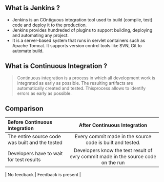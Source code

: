 

## What is  Jenkins ?
- Jenkins is an COntiguous integration tool used to build (compile, test) code and deploy it to the production.
- Jenkins provides hundreded of plugins to support building, deploying and automating any project.
- It is a server-based system that runs in servlet containers such as Apache Tomcat. It supports version control tools like SVN, Git to automate build.

## What is Continuous Integration ?
> Continuous integration is a process in which all development work is integrated as early as possible. The resulting artifacts are automatically created and tested. Thisprocess allows to identify errors as early as possible.

## Comparison

| Before Continuous Integration | After Continuous Integration | 
|:----------|:-------------:|
| The entire source code was built and the tested| Every commit made in the source code is built and tested.  |
| Developers have to wait for test results | Developers know the test result of evry commit made in the source code on the run 

| No feedback | Feedback is present | 